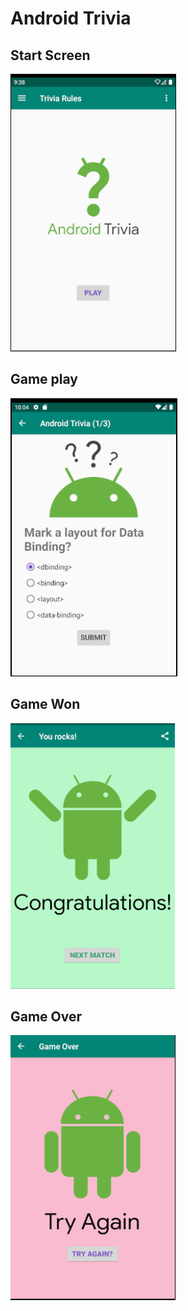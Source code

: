 # Android Trivia

## Start Screen
![](screenshots/Main.PNG)

## Game play
![](screenshots/GamePlay.PNG)

## Game Won
![](screenshots/GameWon.PNG)

## Game Over
![](screenshots/GameOver.PNG)
